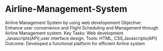 # Airline-Management-System
Airline Management System by using web developement
Objective: Enhance user convenience and Flight Scheduling and Management through Airline
Management system.
Key Tasks: Web development ,Javascripts(API),user interface design.
Tools: HTML, CSS,Javascripts(API)
Outcome: Developed a functional platform for efficient Airline system

